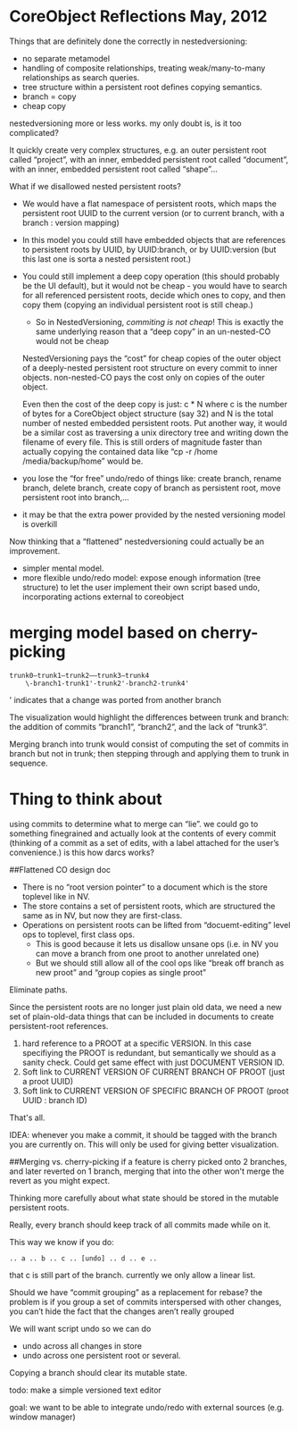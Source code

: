 
CoreObject Reflections May, 2012
==========================

Things that are definitely done the correctly in nestedversioning:

- no separate metamodel
- handling of composite relationships, treating weak/many-to-many relationships as search queries.
- tree structure within a persistent root defines copying semantics.
- branch = copy
- cheap copy

nestedversioning more or less works. my only doubt is, is it too complicated? 

It quickly create very complex structures, e.g. an outer persistent root called “project”, with an inner, embedded persistent root called “document”, with an inner, embedded persistent root called “shape”...

What if we disallowed nested persistent roots?

- We would have a flat namespace of persistent roots, which maps the persistent root UUID to the current version (or to current branch, with a branch : version mapping)

- In this model you could still have embedded objects that are references to persistent roots by UUID, by UUID:branch, or by UUID:version (but this last one is sorta a nested persistent root.)

- You could still implement a deep copy operation (this should probably be the UI default), but it would not be cheap - you would have to search for all referenced persistent roots, decide which ones to copy, and then copy them (copying an individual persistent root is still cheap.)

	- So in NestedVersioning, *commiting is not cheap*! This is exactly
	the same underlying reason that a “deep copy” in an un-nested-CO would not be cheap

	NestedVersioning pays the “cost” for cheap copies of the outer object of a deeply-nested persistent
	root structure on every commit to inner
	objects. non-nested-CO pays the cost only on copies of the outer object.

	Even then the cost of the deep copy is just:
	c * N
	where c is the number of bytes for a CoreObject object structure (say 32)
	and N is the total number of nested embedded persistent roots. Put another way,
	it would be a similar cost as traversing a unix directory tree and writing
	down the filename of every file. This is still orders of magnitude faster
	than actually copying the contained data like “cp -r /home /media/backup/home”
	would be.

- you lose the “for free” undo/redo of things like: create branch, rename branch, delete branch, create copy of branch as persistent root, move persistent root into branch,...

- it may be that the extra power provided by the nested versioning model is overkill

Now thinking that a “flattened” nestedversioning could actually be an improvement.

- simpler mental model.
- more flexible undo/redo model: expose enough information (tree structure) to let the user implement their own script based undo, incorporating actions external to coreobject 


merging model based on cherry-picking
=====================================

	trunk0—trunk1—trunk2——trunk3—trunk4
	    \-branch1-trunk1'-trunk2'-branch2-trunk4'

' indicates  that a change was ported from another branch

The visualization would highlight the differences between trunk and branch: the addition of commits “branch1”, “branch2”, and the lack of “trunk3”.

Merging branch into trunk would consist of computing the set of commits in branch but not in trunk; then stepping through and applying them to trunk in sequence.


Thing to think about
===============

using commits to determine what to merge can “lie”. we could go to something finegrained and actually look at the contents of every commit (thinking of a commit as a set of edits, with a label attached for the user’s convenience.) is this how darcs works?

##Flattened CO design doc

- There is no “root version pointer” to a document which is the store toplevel like in NV.
- The store contains a set of persistent roots, which are structured the same as in NV, but now they are first-class.
- Operations on persistent roots can be lifted from “docuemt-editing” level ops to toplevel, first class ops.
    - This is good because it lets us disallow unsane ops (i.e. in NV you can move a branch from one proot to another unrelated one)
    - But we should still allow all of the cool ops like “break off branch as new proot” and “group copies as single proot”

Eliminate paths.

Since the persistent roots are no longer just plain old data, we need a new set of plain-old-data things that can be included in documents to create persistent-root references.

1. hard reference to a PROOT at a specific VERSION. In this case specifiying the PROOT is redundant, but semantically we should as a sanity check. Could get same effect with just DOCUMENT VERSION ID.
2. Soft link to CURRENT VERSION OF CURRENT BRANCH OF PROOT (just a proot UUID)
3. Soft link to CURRENT VERSION OF SPECIFIC BRANCH OF PROOT (proot UUID : branch ID)

That's all.

IDEA: whenever you make a commit, it should be tagged with the branch you are currently on. This will only be used for giving better visualization. 

##Merging vs. cherry-picking
if a feature is cherry picked onto 2 branches, and later reverted on 1 branch, merging that into the other won't merge the revert as you might expect.

Thinking more carefully about what state should be stored in the mutable persistent roots.

Really, every branch should keep track of all commits made while on it.

This way we know if you do:

    .. a .. b .. c .. [undo] .. d .. e .. 

that c is still part of the branch. currently we only allow a linear list.

Should we have “commit grouping” as a replacement for rebase? the problem is if you group a set of commits interspersed with other changes, you can’t hide the fact that the changes aren’t really grouped 

We will want script undo so we can do
- undo across all changes in store
- undo across one persistent root or several.

Copying a branch should clear its mutable state.

todo: make a simple versioned text editor

goal: we want to be able to integrate undo/redo with external sources (e.g. window manager)